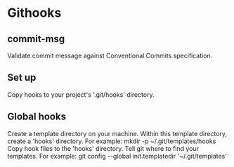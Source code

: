 # Githooks

## commit-msg
Validate commit message against Conventional Commits specification.

## Set up
Copy hooks to your project's '.git/hooks' directory.

## Global hooks
Create a template directory on your machine.
Within this template directory, create a 'hooks' directory.
For example: mkdir -p ~/.git/templates/hooks
Copy hook files to the 'hooks' directory.
Tell git where to find your templates.
For example: git config --global init.templatedir '~/.git/templates' 

